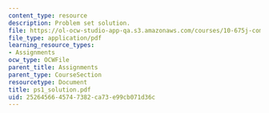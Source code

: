 ```yaml
---
content_type: resource
description: Problem set solution.
file: https://ol-ocw-studio-app-qa.s3.amazonaws.com/courses/10-675j-computational-quantum-mechanics-of-molecular-and-extended-systems-fall-2004/2526456645747382ca73e99cb071d36c_ps1_solution.pdf
file_type: application/pdf
learning_resource_types:
- Assignments
ocw_type: OCWFile
parent_title: Assignments
parent_type: CourseSection
resourcetype: Document
title: ps1_solution.pdf
uid: 25264566-4574-7382-ca73-e99cb071d36c
---
```

